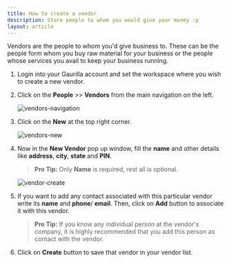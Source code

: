 ```yaml
---
title: How to create a vendor
description: Store people to whom you would give your money :p
layout: article
---
```

Vendors are the people to whom you'd give business to. These can be the people form whom you buy raw material for your business or the people whose services you avail to keep your business running.

1. Login into your Gaurilla account and set the workspace where you wish to create a new vendor.

2. Click on the **People** >> **Vendors** from the main navigation on the left.
	
	![vendors-navigation]({{site.url}}/images/navigation/people.png)

3. Click on the **New** at the top right corner.

	![vendors-new]({{site.url}}/images/people/vendor-filter-new.png)

4. Now in the **New Vendor** pop up window, fill the **name** and other details like **address**, **city**, **state** and **PIN**.
	
	> **Pro Tip:** Only **Name** is required, rest all is optional.

	![vendor-create]({{site.url}}/images/people/vendor-new-modal.png)

5. If you want to add any contact associated with this particular vendor write its **name** and **phone**/ **email**. Then, click on **Add** button to associate it with this vendor.
	
	> **Pro Tip:** If you know any individual person at the vendor's company, it is highly recommended that you add this person as contact with the vendor.

6. Click on **Create** button to save that vendor in your vendor list.